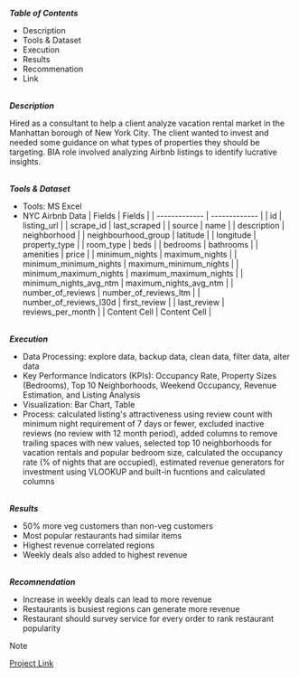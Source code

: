 
***Table of Contents***<br>

* Description
* Tools & Dataset
* Execution
* Results
* Recommenation
* Link  

\
***Description***<br>

Hired as a consultant to help a client analyze vacation rental market in the Manhattan borough of New York City. The client wanted to invest and needed some guidance on what types of properties they should be targeting. BIA role involved analyzing Airbnb listings to identify lucrative insights.     

\
***Tools & Dataset***<br>

* Tools: MS Excel
* NYC Airbnb Data
  | Fields        | Fields        |
  | ------------- | ------------- |
  | id  | listing_url  |
  | scrape_id  | last_scraped  |
  | source  | name  |
  | description  | neighborhood  |
  | neighbourhood_group  | latitude  |
  | longitude  | property_type  |
  | room_type  | beds  |
  | bedrooms  | bathrooms  |
  | amenities  | price  |
  | minimum_nights  | maximum_nights  |
  | minimum_minimum_nights  | maximum_minimum_nights  |
  | minimum_maximum_nights  | maximum_maximum_nights  |
  | minimum_nights_avg_ntm  | maximum_nights_avg_ntm  |
  | number_of_reviews  | number_of_reviews_ltm  |
  | number_of_reviews_l30d  | first_review  |
  | last_review  | reviews_per_month  |
  | Content Cell  | Content Cell  |


\
***Execution***<br>

* Data Processing: explore data, backup data, clean data, filter data, alter data
* Key Performance Indicators (KPIs): Occupancy Rate, Property Sizes (Bedrooms), Top 10 Neighborhoods, Weekend Occupancy, Revenue Estimation, and Listing Analysis
* Visualization: Bar Chart, Table
* Process: calculated listing's attractiveness using review count with minimum night requirement of 7 days or fewer, excluded inactive reviews (no review with 12 month period), added
  columns to remove trailing spaces with new values, selected top 10 neighborhoods for vacation rentals and popular bedroom size, calculated the occupancy rate (% of nights that are
  occupied), estimated revenue generators for investment using VLOOKUP and built-in fucntions and calculated columns

\
***Results***<br>

* 50% more veg customers than non-veg customers
* Most popular restaurants had similar items
* Highest revenue correlated regions
* Weekly deals also added to highest revenue

\
***Recomnendation***<br>
* Increase in weekly deals can lead to more revenue
* Restaurants is busiest regions can generate more revenue
* Restaurant should survey service for every order to rank restaurant popularity 

> [!Note]
> [Project Link](https://docs.google.com/spreadsheets/d/1Hedu7B8GprzZouwpvAWzs8k3vy-ZtS8T0XIQ2B0tTzQ/edit?gid=679106591#gid=679106591)
